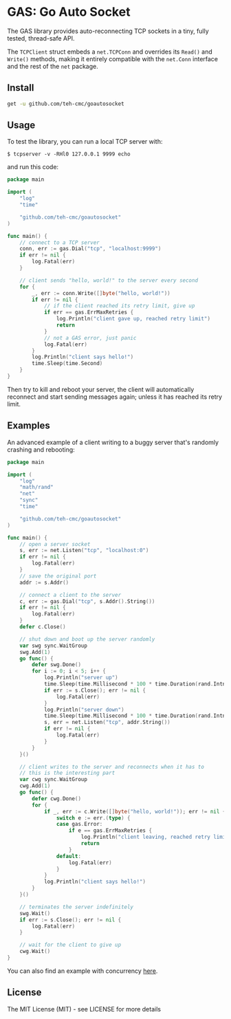 # GAS: Go Auto Socket

The GAS library provides auto-reconnecting TCP sockets in a tiny, fully tested, thread-safe API.

The `TCPClient` struct embeds a `net.TCPConn` and overrides its `Read()` and `Write()` methods, making it entirely compatible with the `net.Conn` interface and the rest of the `net` package.

## Install

```bash
get -u github.com/teh-cmc/goautosocket
```

## Usage

To test the library, you can run a local TCP server with:

    $ tcpserver -v -RHl0 127.0.0.1 9999 echo

and run this code:

```go
package main

import (
	"log"
	"time"

	"github.com/teh-cmc/goautosocket"
)

func main() {
	// connect to a TCP server
	conn, err := gas.Dial("tcp", "localhost:9999")
	if err != nil {
		log.Fatal(err)
	}

	// client sends "hello, world!" to the server every second
	for {
		_, err := conn.Write([]byte("hello, world!"))
		if err != nil {
			// if the client reached its retry limit, give up
			if err == gas.ErrMaxRetries {
				log.Println("client gave up, reached retry limit")
				return
			}
			// not a GAS error, just panic
			log.Fatal(err)
		}
		log.Println("client says hello!")
		time.Sleep(time.Second)
	}
}
```

Then try to kill and reboot your server, the client will automatically reconnect and start sending messages again; unless it has reached its retry limit.

## Examples

An advanced example of a client writing to a buggy server that's randomly crashing and rebooting:

```go
package main

import (
	"log"
	"math/rand"
	"net"
	"sync"
	"time"

	"github.com/teh-cmc/goautosocket"
)

func main() {
	// open a server socket
	s, err := net.Listen("tcp", "localhost:0")
	if err != nil {
		log.Fatal(err)
	}
	// save the original port
	addr := s.Addr()

	// connect a client to the server
	c, err := gas.Dial("tcp", s.Addr().String())
	if err != nil {
		log.Fatal(err)
	}
	defer c.Close()

	// shut down and boot up the server randomly
	var swg sync.WaitGroup
	swg.Add(1)
	go func() {
		defer swg.Done()
		for i := 0; i < 5; i++ {
			log.Println("server up")
			time.Sleep(time.Millisecond * 100 * time.Duration(rand.Intn(20)))
			if err := s.Close(); err != nil {
				log.Fatal(err)
			}
			log.Println("server down")
			time.Sleep(time.Millisecond * 100 * time.Duration(rand.Intn(20)))
			s, err = net.Listen("tcp", addr.String())
			if err != nil {
				log.Fatal(err)
			}
		}
	}()

	// client writes to the server and reconnects when it has to
	// this is the interesting part
	var cwg sync.WaitGroup
	cwg.Add(1)
	go func() {
		defer cwg.Done()
		for {
			if _, err := c.Write([]byte("hello, world!")); err != nil {
				switch e := err.(type) {
				case gas.Error:
					if e == gas.ErrMaxRetries {
						log.Println("client leaving, reached retry limit")
						return
					}
				default:
					log.Fatal(err)
				}
			}
			log.Println("client says hello!")
		}
	}()

	// terminates the server indefinitely
	swg.Wait()
	if err := s.Close(); err != nil {
		log.Fatal(err)
	}

	// wait for the client to give up
	cwg.Wait()
}
```

You can also find an example with concurrency [here](https://github.com/teh-cmc/goautosocket/blob/master/tcp_client_test.go#L97).

## License

The MIT License (MIT) - see LICENSE for more details
